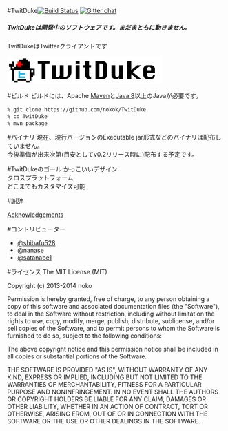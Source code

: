 #TwitDuke[![Build Status](https://travis-ci.org/nokok/TwitDuke.svg?branch=master)](https://travis-ci.org/nokok/TwitDuke) [![Gitter chat](https://badges.gitter.im/nokok/TwitDuke.png)](https://gitter.im/nokok/TwitDuke)
##### TwitDukeは開発中のソフトウェアです。まだまともに動きません。
  
TwitDukeはTwitterクライアントです

![TwitDukeLogo](TwitDuke-Resources/src/main/resources/img/TwitDuke_Logo.png)

#ビルド
ビルドには、Apache [Maven](http://maven.apache.org/)と[Java 8](http://www.oracle.com/technetwork/java/javase/downloads/index.html)以上のJavaが必要です。

    % git clone https://github.com/nokok/TwitDuke
    % cd TwitDuke
    % mvn package

#バイナリ
現在、現行バージョンのExecutable jar形式などのバイナリは配布していません。  
今後準備が出来次第(目安としてv0.2リリース時に)配布する予定です。  

#TwitDukeのゴール
かっこいいデザイン  
クロスプラットフォーム  
どこまでもカスタマイズ可能  

#謝辞

[Acknowledgements](https://github.com/nokok/TwitDuke/blob/master/acknowledgements.md)

#コントリビューター
* [@shibafu528](https://github.com/shibafu528)
* [@nanase](https://github.com/nanase)
* [@satanabe1](https://github.com/satanabe1)

#ライセンス
The MIT License (MIT)

Copyright (c) 2013-2014 noko

Permission is hereby granted, free of charge, to any person obtaining a copy
of this software and associated documentation files (the "Software"), to deal
in the Software without restriction, including without limitation the rights
to use, copy, modify, merge, publish, distribute, sublicense, and/or sell
copies of the Software, and to permit persons to whom the Software is
furnished to do so, subject to the following conditions:

The above copyright notice and this permission notice shall be included in
all copies or substantial portions of the Software.

THE SOFTWARE IS PROVIDED "AS IS", WITHOUT WARRANTY OF ANY KIND, EXPRESS OR
IMPLIED, INCLUDING BUT NOT LIMITED TO THE WARRANTIES OF MERCHANTABILITY,
FITNESS FOR A PARTICULAR PURPOSE AND NONINFRINGEMENT. IN NO EVENT SHALL THE
AUTHORS OR COPYRIGHT HOLDERS BE LIABLE FOR ANY CLAIM, DAMAGES OR OTHER
LIABILITY, WHETHER IN AN ACTION OF CONTRACT, TORT OR OTHERWISE, ARISING FROM,
OUT OF OR IN CONNECTION WITH THE SOFTWARE OR THE USE OR OTHER DEALINGS IN
THE SOFTWARE.
